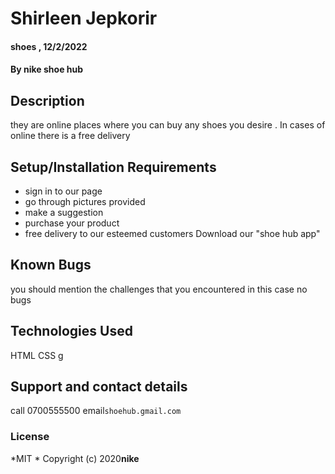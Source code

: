 # Shirleen Jepkorir
#### shoes , 12/2/2022
#### By **nike shoe hub**
## Description
they are online places where you can buy any shoes you desire . In cases of online there is a free delivery
## Setup/Installation Requirements
* sign in to our page
* go through pictures provided
* make a suggestion
* purchase your product
* free delivery to our esteemed customers
Download our "shoe hub app"
## Known Bugs
you should mention the challenges that you encountered
in this case no bugs 
## Technologies Used
 HTML
 CSS
 g
## Support and contact details
call 0700555500 email`shoehub.gmail.com`
### License
*MIT *
Copyright (c) 2020**nike**
  



